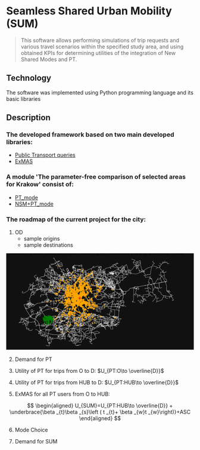 # Seamless Shared Urban Mobility (SUM)
> This software allows performing simulations of trip requests and various travel scenarios within the specified study area, and using obtained KPIs for determining utilities of the integration of New Shared Modes and PT.
## Technology
The software was implemented using Python programming language and its basic libraries
## Description
### The developed framework based on two main developed libraries:
* [Public Transport queries](https://github.com/RafalKucharskiPK/query_PT)
* [ExMAS](https://github.com/RafalKucharskiPK/ExMAS/tree/master/ExMAS)
### A module 'The parameter-free comparison of selected areas for Krakow' consist of:
* [PT_mode](https://github.com/OlhaShulikaUJ/SUM_project/tree/main/PT)
* [NSM+PT_mode](https://github.com/OlhaShulikaUJ/SUM_project/tree/main/NSM%2BPT)
### The roadmap of the current project for the city:
1) OD
   * sample origins
   * sample destinations
     
 ![OD](https://github.com/OlhaShulikaUJ/SUM_project/blob/main/OD.png) 
     
2) Demand for PT
   
3) Utility of PT for trips from O to D: $U_{PT:O\to \overline{D}}$

4) Utility of PT for trips from HUB to D: $U_{PT:HUB\to \overline{D}}$

5) ExMAS for all PT users from O to HUB:

$$
\begin{aligned}
 U_{SUM}=U_{PT:HUB\to \overline{D}} + \underbrace{\beta _{t}\beta _{s}\left ( t _{t}+ \beta _{w}t _{w}\right)}+ASC
\end{aligned}
$$

6) Mode Choice

7) Demand for SUM
